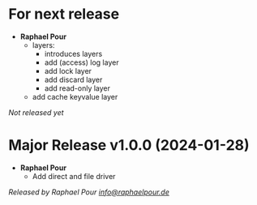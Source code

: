# For next release
  * **Raphael Pour**
    * layers: 
      * introduces layers
      * add (access) log layer
      * add lock layer
      * add discard layer
      * add read-only layer
    * add cache keyvalue layer

*Not released yet*

# Major Release v1.0.0 (2024-01-28)
  * **Raphael Pour**
    * Add direct and file driver

*Released by Raphael Pour <info@raphaelpour.de>*
